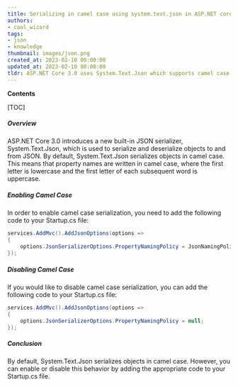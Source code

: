 ```yaml
---
title: Serializing in camel case using system.text.json in ASP.NET core 3.0
authors:
- cool_wizard
tags:
- json
- knowledge
thumbnail: images/json.png
created_at: 2023-02-10 00:00:00
updated_at: 2023-02-10 00:00:00
tldr: ASP.NET Core 3.0 uses System.Text.Json which supports camel case serialization by default.
---
```


**Contents**

[TOC]

##### Overview

ASP.NET Core 3.0 introduces a new built-in JSON serializer, System.Text.Json, which is used to serialize and deserialize objects to and from JSON. By default, System.Text.Json serializes objects in camel case. This means that property names are written in camel case, where the first letter is lowercase and the first letter of each subsequent word is uppercase.

##### Enabling Camel Case

In order to enable camel case serialization, you need to add the following code to your Startup.cs file:

```c#
services.AddMvc().AddJsonOptions(options =>
{
    options.JsonSerializerOptions.PropertyNamingPolicy = JsonNamingPolicy.CamelCase;
});
```

##### Disabling Camel Case

If you would like to disable camel case serialization, you can add the following code to your Startup.cs file:

```c#
services.AddMvc().AddJsonOptions(options =>
{
    options.JsonSerializerOptions.PropertyNamingPolicy = null;
});
```

##### Conclusion

By default, System.Text.Json serializes objects in camel case. However, you can enable or disable this behavior by adding the appropriate code to your Startup.cs file.
